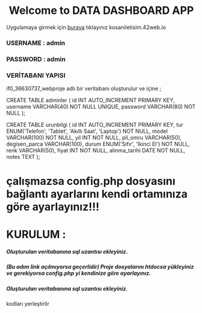 <h1 align="center">Welcome to DATA DASHBOARD APP</h1>

Uygulamaya girmek için [buraya](kosaniletisim.42web.io) tıklayınız
kosaniletisim.42web.io

<h3 align="left">USERNAME : admin</h3>
<h3 align="left">PASSWORD : admin</h3>



<h3 align="left"> VERİTABANI YAPISI </h3>
if0_36630737_webproje adlı bir veritabanı oluşturulur ve içine ;

CREATE TABLE adminler (
    id INT AUTO_INCREMENT PRIMARY KEY,
    username VARCHAR(40) NOT NULL UNIQUE,
    password VARCHAR(80) NOT NULL
);

CREATE TABLE urunbilgi (
    id INT AUTO_INCREMENT PRIMARY KEY,
    tur ENUM('Telefon', 'Tablet', 'Akıllı Saat', 'Laptop') NOT NULL,
    model VARCHAR(100) NOT NULL,
    yil INT NOT NULL,
    pil_omru VARCHAR(50),
    degisen_parca VARCHAR(100),
    durum ENUM('Sıfır', 'İkinci El') NOT NULL,
    renk VARCHAR(50),
    fiyat INT NOT NULL,
    alinma_tarihi DATE NOT NULL,
    notes TEXT
);

<h1>çalışmazsa config.php dosyasını bağlantı ayarlarını kendi ortamınıza göre ayarlayınız!!!</h1>

<h1>KURULUM :</h1>
<h5>Oluşturulan veritabanına sql uzantısı ekleyiniz.</h5>
<h5>(Bu adım link açılmıyorsa geçerlidir) Proje dosyalarını htdocsa yükleyiniz ve gerekiyorsa config.php yi kendinize göre ayarlayınız.</h5> 
<h5>Oluşturulan veritabanına sql uzantısı ekleyiniz.</h5>



kodları yerleştirlir


<p align="left">
</p>
